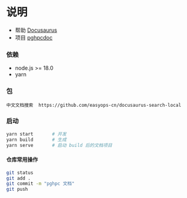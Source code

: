 # 说明

- 帮助 [Docusaurus](https://docusaurus.io/zh-CN/docs)
- 项目 [pghpcdoc](https://gitee.com/jiyunqq/pghpcdoc.git)

### 依赖

- node.js >= 18.0
- yarn

### 包

```
中文文档搜索  https://github.com/easyops-cn/docusaurus-search-local
```

### 启动

```bash
yarn start       # 开发
yarn build       # 生成
yarn serve       # 启动 build 后的文档项目
```

#### 仓库常用操作

```bash
git status
git add .
git commit -m "pghpc 文档"
git push
```
